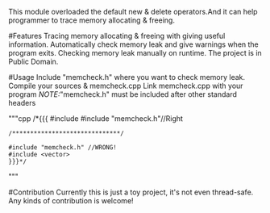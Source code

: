 This module overloaded the default new & delete operators.And it can help programmer to trace memory allocating & freeing.

#Features
Tracing memory allocating & freeing with giving useful information.
Automatically check memory leak and give warnings when the program exits.
Checking memory leak manually on runtime.
The project is in Public Domain.

#Usage
Include "memcheck.h" where you want to check memory leak.
Compile your sources & memcheck.cpp
Link memcheck.cpp with your program
_NOTE:_"memcheck.h" must be included after other standard headers

"""cpp
    /*{{{
    #include <vector>
    #include "memcheck.h"//Right

    /******************************/

    #include "memcheck.h" //WRONG!
    #include <vector>
    }}}*/
"""

#Contribution
Currently this is just a toy project, it's not even thread-safe.
Any kinds of contribution is welcome!
